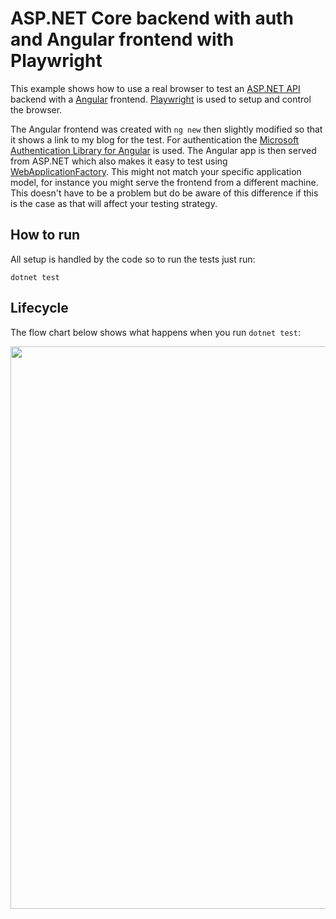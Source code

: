 # ASP.NET Core backend with auth and Angular frontend with Playwright
This example shows how to use a real browser to test an [ASP.NET API](https://learn.microsoft.com/en-us/aspnet/core/tutorials/min-web-api?view=aspnetcore-7.0&tabs=visual-studio) backend with a [Angular](https://angular.io/) frontend. [Playwright](https://playwright.dev/dotnet/) is used to setup and control the browser.

The Angular frontend was created with `ng new` then slightly modified so that it shows a link to my blog for the test. For authentication the [Microsoft Authentication Library for Angular](https://github.com/AzureAD/microsoft-authentication-library-for-js/tree/dev/lib/msal-angular) is used. The Angular app is then served from ASP.NET which also makes it easy to test using [WebApplicationFactory](https://learn.microsoft.com/en-us/aspnet/core/test/integration-tests?view=aspnetcore-7.0). This might not match your specific application model, for instance you might serve the frontend from a different machine. This doesn't have to be a problem but do be aware of this difference if this is the case as that will affect your testing strategy.

## How to run
All setup is handled by the code so to run the tests just run:
```
dotnet test
```

## Lifecycle
The flow chart below shows what happens when you run `dotnet test`:

<img src="/Media/PlaywrightTestsFlowChart.drawio.svg" height="900" />

